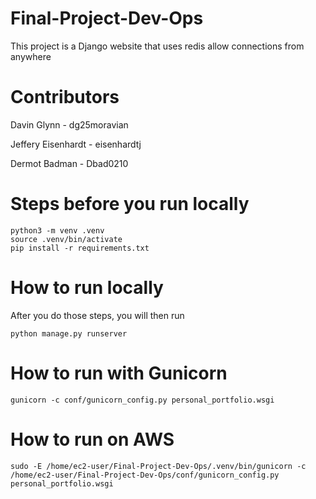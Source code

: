 # Final-Project-Dev-Ops

This project is a Django website that uses redis allow connections from anywhere

# Contributors

Davin Glynn - dg25moravian

Jeffery Eisenhardt - eisenhardtj

Dermot Badman - Dbad0210

# Steps before you run locally

```
python3 -m venv .venv
source .venv/bin/activate
pip install -r requirements.txt
```

# How to run locally

After you do those steps, you will then run 

```
python manage.py runserver
```

# How to run with Gunicorn

```
gunicorn -c conf/gunicorn_config.py personal_portfolio.wsgi
```

# How to run on AWS

```
sudo -E /home/ec2-user/Final-Project-Dev-Ops/.venv/bin/gunicorn -c  /home/ec2-user/Final-Project-Dev-Ops/conf/gunicorn_config.py personal_portfolio.wsgi
```

